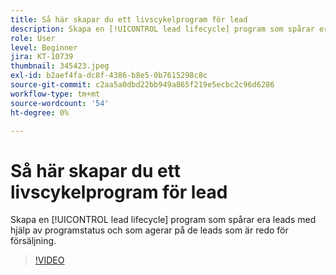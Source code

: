 ```yaml
---
title: Så här skapar du ett livscykelprogram för lead
description: Skapa en [!UICONTROL lead lifecycle] program som spårar era leads med hjälp av programstatus och som agerar på de leads som är redo för försäljning.
role: User
level: Beginner
jira: KT-10739
thumbnail: 345423.jpeg
exl-id: b2aef4fa-dc8f-4386-b8e5-0b7615298c8c
source-git-commit: c2aa5a0dbd22bb949a865f219e5ecbc2c96d6286
workflow-type: tm+mt
source-wordcount: '54'
ht-degree: 0%

---
```


# Så här skapar du ett livscykelprogram för lead

Skapa en [!UICONTROL lead lifecycle] program som spårar era leads med hjälp av programstatus och som agerar på de leads som är redo för försäljning.

>[!VIDEO](https://video.tv.adobe.com/v/345423/?quality=12&learn=on)
